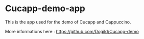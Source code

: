 Cucapp-demo-app
===============

This is the app used for the demo of Cucapp and Cappuccino.

More informations here : https://github.com/Dogild/Cucapp-demo
